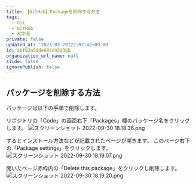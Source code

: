 ```yaml
---
title: 【GitHub】Packageを削除する方法
tags:
  - Git
  - GitHub
  - 初学者
private: false
updated_at: '2023-03-29T22:07:42+09:00'
id: abf83a50de69cc93d3bb
organization_url_name: null
slide: false
ignorePublish: false
---
```

## パッケージを削除する方法
パッケージは以下の手順で削除します。

リポジトリの「Code」の画面右下「Packages」欄のパッケージ名をクリックします。
![スクリーンショット 2022-09-30 18.18.36.png](https://qiita-image-store.s3.ap-northeast-1.amazonaws.com/0/2342443/fe046150-2e92-8fd2-03af-b04ee50c2a99.png)

するとインストール方法などが記載されたページが開きます。
このページ右下の「Package settings」をクリックします。
![スクリーンショット 2022-09-30 18.19.07.png](https://qiita-image-store.s3.ap-northeast-1.amazonaws.com/0/2342443/63a3719f-3c28-2603-a07e-326b7123fe45.png)

開いたページ赤枠内の「Delete this package」をクリックし削除します。
![スクリーンショット 2022-09-30 18.19.20.png](https://qiita-image-store.s3.ap-northeast-1.amazonaws.com/0/2342443/17fdf4de-44f5-e935-45b8-cf8d8ddfb470.png)


